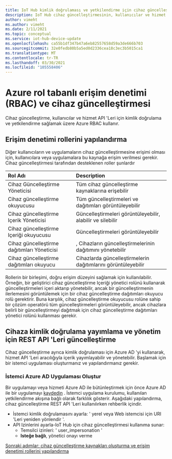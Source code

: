 ```yaml
---
title: IoT Hub kimlik doğrulaması ve yetkilendirme için cihaz güncelleştirmesini anlama | Microsoft Docs
description: IoT Hub cihaz güncelleştirmesinin, kullanıcılar ve hizmet API 'Leri için kimlik doğrulama ve yetkilendirme sağlamak üzere Azure RBAC 'yi nasıl kullandığını anlayın.
author: vimeht
ms.author: vimeht
ms.date: 2/11/2021
ms.topic: conceptual
ms.service: iot-hub-device-update
ms.openlocfilehash: ca55b1df347b47a6eb82557658d59a3de666b703
ms.sourcegitcommit: 32e0fedb80b5a5ed0d2336cea18c3ec3b5015ca1
ms.translationtype: MT
ms.contentlocale: tr-TR
ms.lasthandoff: 03/30/2021
ms.locfileid: "105558406"
---
```

# <a name="azure-role-based-access-control-rbac-and-device-update"></a>Azure rol tabanlı erişim denetimi (RBAC) ve cihaz güncelleştirmesi

Cihaz güncelleştirme, kullanıcılar ve hizmet API 'Leri için kimlik doğrulama ve yetkilendirme sağlamak üzere Azure RBAC kullanır.

## <a name="configure-access-control-roles"></a>Erişim denetimi rollerini yapılandırma

Diğer kullanıcıların ve uygulamaların cihaz güncelleştirmesine erişimi olması için, kullanıcılara veya uygulamalara bu kaynağa erişim verilmesi gerekir. Cihaz güncelleştirmesi tarafından desteklenen roller şunlardır

|   Rol Adı   | Description  |
| :--------- | :---- |
|  Cihaz Güncelleştirme Yöneticisi | Tüm cihaz güncelleştirme kaynaklarına erişebilir  |
|  Cihaz güncelleştirme okuyucusu| Tüm güncelleştirmeleri ve dağıtımları görüntüleyebilir |
|  Cihaz güncelleştirme Içerik Yöneticisi | Güncelleştirmeleri görüntüleyebilir, alabilir ve silebilir  |
|  Cihaz güncelleştirme Içeriği okuyucusu | Güncelleştirmeleri görüntüleyebilir  |
|  Cihaz güncelleştirme dağıtımları Yöneticisi | , Cihazların güncelleştirmelerinin dağıtımını yönetebilir|
|  Cihaz güncelleştirme dağıtımları okuyucu| Cihazlarda güncelleştirmelerin dağıtımlarını görüntüleyebilir |

Rollerin bir birleşimi, doğru erişim düzeyini sağlamak için kullanılabilir. Örneğin, bir geliştirici cihaz güncelleştirme Içeriği yönetici rolünü kullanarak güncelleştirmeleri içeri aktarıp yönetebilir, ancak bir güncelleştirmenin ilerlemesini görüntülemek için bir cihaz güncelleştirme dağıtımları okuyucu rolü gerektirir. Buna karşılık, cihaz güncelleştirme okuyucusu rolüne sahip bir çözüm operatörü tüm güncelleştirmeleri görüntüleyebilir, ancak cihazlara belirli bir güncelleştirmeyi dağıtmak için cihaz güncelleştirme dağıtımları yönetici rolünü kullanması gerekir.


## <a name="authenticate-to-device-update-rest-apis-for-publishing-and-management"></a>Cihaza kimlik doğrulama yayımlama ve yönetim için REST API 'Leri güncelleştirme

Cihaz güncelleştirme ayrıca kimlik doğrulaması için Azure AD 'yi kullanarak, hizmet API 'Leri aracılığıyla içerik yayımlayabilir ve yönetebilir. Başlamak için bir istemci uygulaması oluşturmanız ve yapılandırmanız gerekir.

### <a name="create-client-azure-ad-app"></a>İstemci Azure AD Uygulaması Oluştur

Bir uygulamayı veya hizmeti Azure AD ile bütünleştirmek için önce Azure AD ile bir uygulamayı [kaydedin](../active-directory/develop/quickstart-register-app.md) . İstemci uygulama kurulumu, kullanılan yetkilendirme akışına bağlı olarak farklılık gösterir.  Aşağıdaki yapılandırma, cihaz güncelleştirme REST API 'Leri kullanılırken rehberlik içindir.

* İstemci kimlik doğrulamasını ayarla: ' yerel veya Web istemcisi için URI 'Leri yeniden yönlendir '.
* API Izinlerini ayarla-IoT Hub için cihaz güncelleştirmesi kullanıma sunar:
  * Temsilci izinleri: ' user_impersonation '
  * **Isteğe bağlı**, yönetici onayı verme

[Sonraki adımlar: cihaz güncelleştirme kaynakları oluşturma ve erişim denetimi rollerini yapılandırma](./create-device-update-account.md)